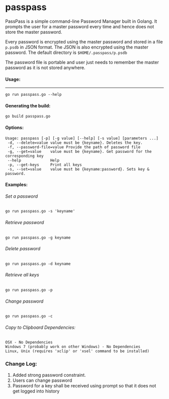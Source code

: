 # passpass
PassPass is a simple command-line Password Manager built in Golang. It prompts the user for a master password every time and hence does not store the master password.

Every password is encrypted using the master password and stored in a file `p.psdb` in JSON format. The JSON is also encrypted using the master password. The default directory is `$HOME/.passpass/p.psdb`

The password file is portable and user just needs to remember the master password as it is not stored anywhere.


#### Usage:
------
	go run passpass.go --help

#### Generating the build:
	go build passpass.go

#### Options:
	Usage: passpass [-p] [-g value] [--help] [-s value] [parameters ...]
	 -d, --delete=value value must be {keyname}. Deletes the key.
	 -f, --password-file=value Provide the path of password file
	 -g, --get=value    value must be {keyname}. Get password for the corresponding key
	 --help             Help
	 -p, --get-keys     Print all keys
	 -s, --set=value    value must be {keyname:password}. Sets key & password.

#### Examples:
###### Set a password

	go run passpass.go -s 'keyname'

###### Retrieve password

	go run passpass.go -g keyname

###### Delete password

	go run passpass.go -d keyname

###### Retrieve all keys

	go run passpass.go -p

###### Change password

	go run passpass.go -c

###### Copy to Clipboard Dependencies:
	OSX - No Dependencies
	Windows 7 (probably work on other Windows) - No Dependencies
	Linux, Unix (requires 'xclip' or 'xsel' command to be installed)
	
### Change Log:
1. Added strong password constraint.
2. Users can change password
3. Password for a key shall be received using prompt so that it does not get logged into history

